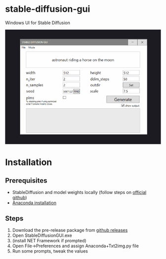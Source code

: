 # stable-diffusion-gui
Windows UI for Stable Diffusion

![showcase](https://raw.githubusercontent.com/razzorblade/stable-diffusion-gui/main/img/sdgui.gif)

# Installation

## Prerequisites
- StableDiffusion and model weights locally (follow steps on [official github](https://github.com/CompVis/stable-diffusion))
- [Anaconda installation](https://www.anaconda.com/)

## Steps
1. Download the pre-release package from [github releases](https://github.com/razzorblade/stable-diffusion-gui/releases/tag/alpha-release)
2. Open StableDiffusionGUI.exe
3. (install NET Framework if prompted)
4. Open File->Preferences and assign Anaconda+Txt2img.py file
5. Run some prompts, tweak the values
